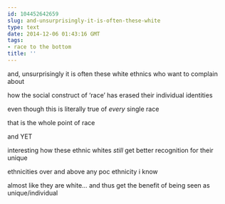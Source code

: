 ```yaml
---
id: 104452642659
slug: and-unsurprisingly-it-is-often-these-white
type: text
date: 2014-12-06 01:43:16 GMT
tags:
- race to the bottom
title: ''
---
```

<p>and, unsurprisingly it is often these white ethnics who want to complain about</p>

<p>how the social construct of &#8216;race&#8217; has erased their individual identities</p>

<p>even though this is literally true of <em>every</em> single race</p>

<p>that is the whole point of race</p>

<p>and YET</p>

<p>interesting how these ethnic whites <em>still</em> get better recognition for their unique</p>

<p>ethnicities over and above any poc ethnicity i know</p>

<p>almost like they are white&#8230; and thus get the benefit of being seen as unique/individual</p>